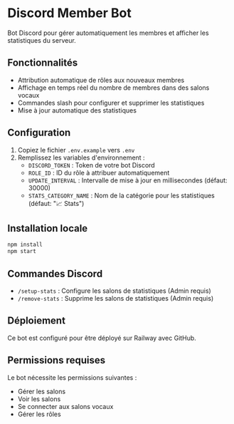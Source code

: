 # Discord Member Bot

Bot Discord pour gérer automatiquement les membres et afficher les statistiques du serveur.

## Fonctionnalités

- Attribution automatique de rôles aux nouveaux membres
- Affichage en temps réel du nombre de membres dans des salons vocaux
- Commandes slash pour configurer et supprimer les statistiques
- Mise à jour automatique des statistiques

## Configuration

1. Copiez le fichier `.env.example` vers `.env`
2. Remplissez les variables d'environnement :
   - `DISCORD_TOKEN` : Token de votre bot Discord
   - `ROLE_ID` : ID du rôle à attribuer automatiquement
   - `UPDATE_INTERVAL` : Intervalle de mise à jour en millisecondes (défaut: 30000)
   - `STATS_CATEGORY_NAME` : Nom de la catégorie pour les statistiques (défaut: "📈 Stats")

## Installation locale

```bash
npm install
npm start
```

## Commandes Discord

- `/setup-stats` : Configure les salons de statistiques (Admin requis)
- `/remove-stats` : Supprime les salons de statistiques (Admin requis)

## Déploiement

Ce bot est configuré pour être déployé sur Railway avec GitHub.

## Permissions requises

Le bot nécessite les permissions suivantes :
- Gérer les salons
- Voir les salons
- Se connecter aux salons vocaux
- Gérer les rôles
